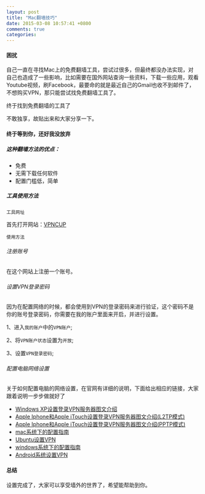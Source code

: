 ```yaml
---
layout: post
title: "Mac翻墙技巧"
date: 2015-03-08 10:57:41 +0800
comments: true
categories: 
---
```


#### 困扰
自己一直在寻找Mac上的免费翻墙工具，尝试过很多，但最终都没办法实现，对自己也造成了一些影响，比如需要在国外网站查询一些资料，下载一些应用，观看Youtube视频，刷Facebook，最要命的就是最近自己的Gmail也收不到邮件了，不想购买VPN，那只能尝试找免费翻墙工具了。

终于找到免费翻墙的工具了

不敢独享，故贴出来和大家分享一下。

<!--more-->

#### 终于等到你，还好我没放弃

##### 这种翻墙方法的优点：

* 免费
* 无需下载任何软件
* 配置门槛低，简单


##### 工具使用方法

`工具网址`

首先打开网站：[VPNCUP](http://vcup.in/nyve)

`使用方法`

###### 注册账号

在这个网站上注册一个账号。

###### 设置VPN登录密码

因为在配置网络的时候，都会使用到VPN的登录密码来进行验证，这个密码不是你的账号登录密码，你需要在我的账户里面来开启，并进行设置。

1、进入`我的账户`中的`VPN账户`;

2、将`VPN账户状态`设置为`开放`;

3、设置`VPN登录密码`;

###### 配置电脑网络设置

关于如何配置电脑的网络设置，在官网有详细的说明，下面给出相应的链接，大家跟着说明一步步做就好了

* [Windows XP设置登录VPN服务器图文介绍](https://www.vcup136.com/config/windows-xp)
* [Apple Iphone和Apple iTouch设置登录VPN服务器图文介绍(L2TP模式)](https://www.vcup136.com/config/iphone-l2tp)
* [Apple Iphone和Apple iTouch设置登录VPN服务器图文介绍(PPTP模式)](https://www.vcup136.com/config/iphone)
* [mac系统下的配置指南](https://www.vcup136.com/config/macosx)
* [Ubuntu设置VPN](https://www.vcup136.com/config/ubuntu)
* [windows系统下的配置指南](https://www.vcup136.com/config/windows)
* [Android系统设置VPN](https://www.vcup136.com/config/android)

#### 总结

设置完成了，大家可以享受墙外的世界了，希望能帮助到你。
